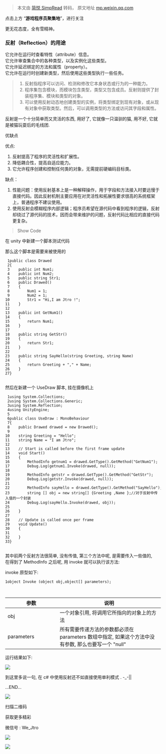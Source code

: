 > 本文由 [简悦 SimpRead](http://ksria.com/simpread/) 转码， 原文地址 [mp.weixin.qq.com](https://mp.weixin.qq.com/s?__biz=Mzg4MDU1ODI2Mg==&mid=2247483844&idx=1&sn=ca402da910a3e41d996f3c9a096276dc&scene=19#wechat_redirect)

点击上方 “**游戏程序员聚集地**”，进行关注  

更无花态度，全有雪精神。

### 反射（Reflection）的用途

它允许在运行时查看特性（attribute）信息。  
它允许审查集合中的各种类型，以及实例化这些类型。  
它允许延迟绑定的方法和属性（property）。  
它允许在运行时创建新类型，然后使用这些类型执行一些任务。

> 1. 反射指程序可以访问、检测和修改它本身状态或行为的一种能力。  
> 2. 程序集包含模块，而模块包含类型，类型又包含成员。反射则提供了封装程序集、模块和类型的对象。  
> 3. 可以使用反射动态地创建类型的实例，将类型绑定到现有对象，或从现有对象中获取类型。然后，可以调用类型的方法或访问其字段和属性。

反射是一个十分简单而又灵活的东西, 用好了, 它就像一只温驯的猫, 用不好, 它就是被猫玩耍后的毛线团.

优缺点

优点:  
1. 反射提高了程序的灵活性和扩展性。  
2. 降低耦合性，提高自适应能力。  
3. 它允许程序创建和控制任何类的对象，无需提前硬编码目标类。

缺点：  
1. 性能问题：使用反射基本上是一种解释操作，用于字段和方法接入时要远慢于直接代码。因此反射机制主要应用在对灵活性和拓展性要求很高的系统框架上，普通程序不建议使用。  
2. 使用反射会模糊程序内部逻辑；程序员希望在源代码中看到程序的逻辑，反射却绕过了源代码的技术，因而会带来维护的问题，反射代码比相应的直接代码更复杂。

> Show Code

在 unity 中新建一个脚本测试代码

那么这个脚本是需要来被使用的

```
 1public class Drawed
 2{
 3    public int Num1;
 4    public int Num2;
 5    public string Str1;
 6    public Drawed() 
 7    {
 8        Num1 = 1;
 9        Num2 = 1;
10        Str1 = "Hi,I am Jtro !";
11    }
12
13    public int GetNum1()
14    {
15        return Num1;
16    }
17
18    public string GetStr()
19    {
20        return Str1;
21    }
22
23    public string SayHello(string Greeting, string Name)
24    {
25        return Greeting + "," + Name;
26    }
27}


```

然后在新建一个 UseDraw 脚本, 挂在摄像机上

```
 1using System.Collections;
 2using System.Collections.Generic;
 3using System.Reflection;
 4using UnityEngine;
 5
 6public class UseDraw : MonoBehaviour
 7{
 8    public Drawed drawed = new Drawed();
 9
10    string Greeting = "Hello";
11    string Name = "I am Jtro";
12
13    // Start is called before the first frame update
14    void Start()
15    {
16        MethodInfo getnum1 = drawed.GetType().GetMethod("GetNum1");
17        Debug.Log(getnum1.Invoke(drawed, null));
18
19        MethodInfo getstr = drawed.GetType().GetMethod("GetStr");
20        Debug.Log(getstr.Invoke(drawed, null));
21
22        MethodInfo sayHello = drawed.GetType().GetMethod("SayHello");
23        string [] obj = new string[] {Greeting ,Name };//对于反射中传入值的一个封装
24        Debug.Log(sayHello.Invoke(drawed, obj));
25
26    }
27
28    // Update is called once per frame
29    void Update()
30    {
31
32    }
33}


```

其中前两个反射方法很简单, 没有传值, 第三个方法中呢, 是需要传入一些值的,  
在得到了 MethodInfo 之后呢, 用 invoke 就可以执行该方法:  

invoke 原型如下:

```
1object Invoke (object obj,object[] parameters);



```

<table data-darkmode-color-16594898996061="rgb(163, 163, 163)" data-darkmode-original-color-16594898996061="#fff|rgb(62, 62, 62)"><thead data-darkmode-color-16594898996061="rgb(163, 163, 163)" data-darkmode-original-color-16594898996061="#fff|rgb(62, 62, 62)"><tr data-darkmode-color-16594898996061="rgb(163, 163, 163)" data-darkmode-original-color-16594898996061="#fff|rgb(62, 62, 62)" data-darkmode-bgcolor-16594898996061="rgb(25, 25, 25)" data-darkmode-original-bgcolor-16594898996061="#fff|rgb(255,255,255)" data-style="font-size: inherit; color: inherit; line-height: inherit; margin: 0px; padding: 0px; border-color: rgb(204, 204, 204) currentcolor currentcolor; border-style: solid none none; border-width: 1px 0px 0px; background-color: white;"><th width="164.33333333333334" data-darkmode-color-16594898996061="rgb(163, 163, 163)" data-darkmode-original-color-16594898996061="#fff|rgb(62, 62, 62)" data-darkmode-bgcolor-16594898996061="rgb(40, 40, 40)" data-darkmode-original-bgcolor-16594898996061="#fff|rgb(255,255,255)|rgb(240, 240, 240)" data-style="color: inherit; line-height: inherit; margin: 0px; font-size: 1em; border-color: rgb(204, 204, 204); border-style: solid; border-width: 1px; padding: 0.5em 1em; text-align: left; font-weight: bold; background-color: rgb(240, 240, 240);">参数</th><th width="360.3333333333333" data-darkmode-color-16594898996061="rgb(163, 163, 163)" data-darkmode-original-color-16594898996061="#fff|rgb(62, 62, 62)" data-darkmode-bgcolor-16594898996061="rgb(40, 40, 40)" data-darkmode-original-bgcolor-16594898996061="#fff|rgb(255,255,255)|rgb(240, 240, 240)" data-style="color: inherit; line-height: inherit; margin: 0px; font-size: 1em; border-color: rgb(204, 204, 204); border-style: solid; border-width: 1px; padding: 0.5em 1em; text-align: left; font-weight: bold; background-color: rgb(240, 240, 240);">说明</th></tr></thead><tbody data-darkmode-color-16594898996061="rgb(163, 163, 163)" data-darkmode-original-color-16594898996061="#fff|rgb(62, 62, 62)"><tr data-darkmode-color-16594898996061="rgb(163, 163, 163)" data-darkmode-original-color-16594898996061="#fff|rgb(62, 62, 62)" data-darkmode-bgcolor-16594898996061="rgb(25, 25, 25)" data-darkmode-original-bgcolor-16594898996061="#fff|rgb(255,255,255)" data-style="font-size: inherit; color: inherit; line-height: inherit; margin: 0px; padding: 0px; border-color: rgb(204, 204, 204) currentcolor currentcolor; border-style: solid none none; border-width: 1px 0px 0px; background-color: white;"><td width="136" data-darkmode-color-16594898996061="rgb(163, 163, 163)" data-darkmode-original-color-16594898996061="#fff|rgb(62, 62, 62)" data-darkmode-bgcolor-16594898996061="rgb(25, 25, 25)" data-darkmode-original-bgcolor-16594898996061="#fff|rgb(255,255,255)" data-style="color: inherit; line-height: inherit; margin: 0px; font-size: 1em; border-color: rgb(204, 204, 204); border-style: solid; border-width: 1px; padding: 0.5em 1em; text-align: left;">obj</td><td width="360.3333333333333" data-darkmode-color-16594898996061="rgb(163, 163, 163)" data-darkmode-original-color-16594898996061="#fff|rgb(62, 62, 62)" data-darkmode-bgcolor-16594898996061="rgb(25, 25, 25)" data-darkmode-original-bgcolor-16594898996061="#fff|rgb(255,255,255)" data-style="color: inherit; line-height: inherit; margin: 0px; font-size: 1em; border-color: rgb(204, 204, 204); border-style: solid; border-width: 1px; padding: 0.5em 1em; text-align: left;">一个对象引用, 将调用它所指向的对象上的方法</td></tr><tr data-darkmode-color-16594898996061="rgb(163, 163, 163)" data-darkmode-original-color-16594898996061="#fff|rgb(62, 62, 62)" data-darkmode-bgcolor-16594898996061="rgb(25, 25, 25)" data-darkmode-original-bgcolor-16594898996061="#fff|rgb(255,255,255)" data-style="font-size: inherit; color: inherit; line-height: inherit; margin: 0px; padding: 0px; border-color: rgb(204, 204, 204) currentcolor currentcolor; border-style: solid none none; border-width: 1px 0px 0px; background-color: white;"><td width="136" data-darkmode-color-16594898996061="rgb(163, 163, 163)" data-darkmode-original-color-16594898996061="#fff|rgb(62, 62, 62)" data-darkmode-bgcolor-16594898996061="rgb(25, 25, 25)" data-darkmode-original-bgcolor-16594898996061="#fff|rgb(255,255,255)" data-style="color: inherit; line-height: inherit; margin: 0px; font-size: 1em; border-color: rgb(204, 204, 204); border-style: solid; border-width: 1px; padding: 0.5em 1em; text-align: left;">parameters</td><td width="360.3333333333333" data-darkmode-color-16594898996061="rgb(163, 163, 163)" data-darkmode-original-color-16594898996061="#fff|rgb(62, 62, 62)" data-darkmode-bgcolor-16594898996061="rgb(25, 25, 25)" data-darkmode-original-bgcolor-16594898996061="#fff|rgb(255,255,255)" data-style="color: inherit; line-height: inherit; margin: 0px; font-size: 1em; border-color: rgb(204, 204, 204); border-style: solid; border-width: 1px; padding: 0.5em 1em; text-align: left;">所有需要传递方法的参数都必须在 parameters 数组中指定, 如果这个方法中没有参数, 那么也要写一个 "null"</td></tr></tbody></table>

运行结果如下:

![](https://mmbiz.qpic.cn/mmbiz_png/tXghtxYMW0aQSLV4maljGpU6kW4GEa8ZGjtBdrHaBiaibarUibLnegQBSbmRZGibIB7gpW7uTS0oN82Bq2bYKFiclMA/640?wx_fmt=png)

到这里多说一句, 在 c# 中使用反射还不如直接使用单利模式 . -_-||  

…END…

![](https://mmbiz.qpic.cn/mmbiz_png/2ibt1icyStlHic7ahCUraibQEGs1UdQEKfvMCQ93Ut3fMg3TUtg7zLmJib2sicDpwH8hsQw5ibbAd7hOYXF0cDkZlfThQ/640?wx_fmt=png)

扫描二维码

获取更多精彩

微信号 : We_Jtro

![](https://mmbiz.qpic.cn/mmbiz_jpg/tXghtxYMW0Y8PFkByNhkzsZmTmGLiaSnDibXiaDfK5QoXworQvwXwnnqfZlkZibzzia6avUWLdIny849UrAgicXGG6aQ/640?wx_fmt=jpeg)

![](https://mmbiz.qpic.cn/mmbiz_gif/hmdGwusCnbUMlfLG96lu1UIzpB0VSugiaeFNwEHtxX2gsXP79Pj7FGSSEaMYHDMXs2K8U7ibdTj12IzlPib7fNiaIg/640?wx_fmt=gif)